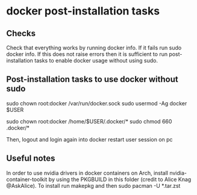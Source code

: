 # docker post-installation tasks

## Checks
Check that everything works by running docker info. If it fails run sudo docker info. If this does not raise errors 
then it is sufficient to run post-installation tasks to enable docker usage without using sudo.

## Post-installation tasks to use docker without sudo
sudo chown root:docker /var/run/docker.sock
sudo usermod -Ag docker $USER

sudo chown root:docker /home/$USER/.docker/*
sudo chmod 660 .docker/*

Then, logout and login again into docker restart user session on pc


## Useful notes
In order to use nvidia drivers in docker containers on Arch, install nvidia-container-toolkit by using the PKGBUILD in this folder (credit to Alice Knag @AskAlice). To install run makepkg and then sudo pacman -U *.tar.zst


